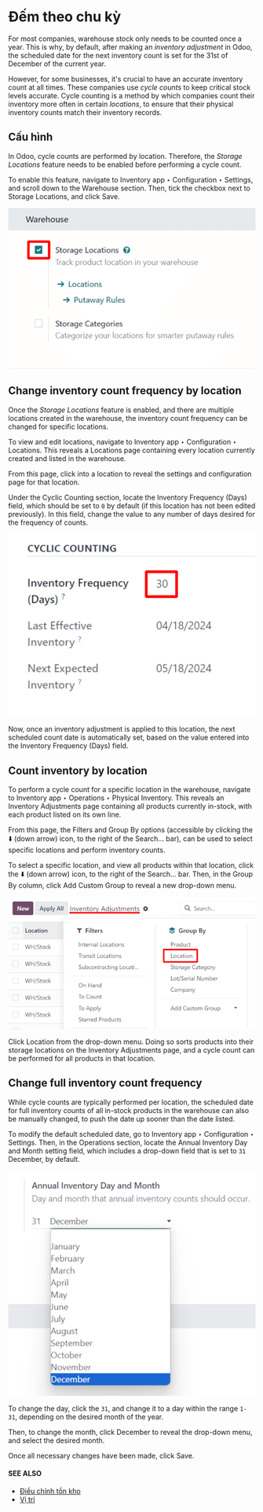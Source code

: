 # Đếm theo chu kỳ

For most companies, warehouse stock only needs to be counted once a year. This is why, by default,
after making an *inventory adjustment* in Odoo, the scheduled date for the next inventory count is
set for the 31st of December of the current year.

However, for some businesses, it's crucial to have an accurate inventory count at all times. These
companies use *cycle counts* to keep critical stock levels accurate. Cycle counting is a method by
which companies count their inventory more often in certain *locations*, to ensure that their
physical inventory counts match their inventory records.

## Cấu hình

In Odoo, cycle counts are performed by location. Therefore, the *Storage Locations* feature needs to
be enabled before performing a cycle count.

To enable this feature, navigate to Inventory app ‣ Configuration ‣ Settings,
and scroll down to the Warehouse section. Then, tick the checkbox next to
Storage Locations, and click Save.

![Enabled Storage Locations setting in inventory settings.](../../../../../_images/cycle-counts-enabled-setting.png)

## Change inventory count frequency by location

Once the *Storage Locations* feature is enabled, and there are multiple locations created in the
warehouse, the inventory count frequency can be changed for specific locations.

To view and edit locations, navigate to Inventory app ‣ Configuration ‣
Locations. This reveals a Locations page containing every location currently created
and listed in the warehouse.

From this page, click into a location to reveal the settings and configuration page for that
location.

Under the Cyclic Counting section, locate the Inventory Frequency (Days)
field, which should be set to `0` by default (if this location has not been edited previously). In
this field, change the value to any number of days desired for the frequency of counts.

![Location frequency setting on location.](../../../../../_images/cycle-counts-frequency-value.png)

Now, once an inventory adjustment is applied to this location, the next scheduled count date is
automatically set, based on the value entered into the Inventory Frequency (Days) field.

## Count inventory by location

To perform a cycle count for a specific location in the warehouse, navigate to
Inventory app ‣ Operations ‣ Physical Inventory. This reveals an
Inventory Adjustments page containing all products currently in-stock, with each product
listed on its own line.

From this page, the Filters and Group By options (accessible by clicking the
⬇️ (down arrow) icon, to the right of the Search... bar), can be used to
select specific locations and perform inventory counts.

To select a specific location, and view all products within that location, click the ⬇️
(down arrow) icon, to the right of the Search... bar. Then, in the Group By
column, click Add Custom Group to reveal a new drop-down menu.

![Filters and Group By menu on Inventory Adjustments page.](../../../../../_images/cycle-counts-filter-menu.png)

Click Location from the drop-down menu. Doing so sorts products into their storage
locations on the Inventory Adjustments page, and a cycle count can be performed for all
products in that location.

## Change full inventory count frequency

While cycle counts are typically performed per location, the scheduled date for full inventory
counts of all in-stock products in the warehouse can also be manually changed, to push the date up
sooner than the date listed.

To modify the default scheduled date, go to Inventory app ‣ Configuration ‣
Settings. Then, in the Operations section, locate the Annual Inventory Day
and Month setting field, which includes a drop-down field that is set to `31` December,
by default.

![Frequency field in inventory app settings.](../../../../../_images/cycle-counts-frequency-calendar.png)

To change the day, click the `31`, and change it to a day within the range `1-31`, depending on the
desired month of the year.

Then, to change the month, click December to reveal the drop-down menu, and select the
desired month.

Once all necessary changes have been made, click Save.

#### SEE ALSO
- [Điều chỉnh tồn kho](count_products.md)
- [Vị trí](use_locations.md)
